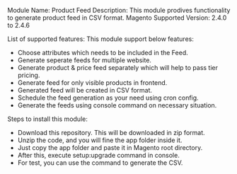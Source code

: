 Module Name: Product Feed
Description: This module prodives functionality to generate product feed in CSV format.
Magento Supported Version: 2.4.0 to 2.4.6

List of supported features: This module support below features:
  - Choose attributes which needs to be included in the Feed.
  - Generate seperate feeds for multiple website.
  - Generate product & price feed separately which will help to pass tier pricing.
  - Generate feed for only visible products in frontend.
  - Generated feed will be created in CSV format.
  - Schedule the feed generation as your need using cron config.
  - Generate the feeds using console command on necessary situation.

Steps to install this module:
- Download this repository. This will be downloaded in zip format.
- Unzip the code, and you will fine the app folder inside it.
- Just copy the app folder and paste it in Magento root directory.
- After this, execute setup:upgrade command in console.
- For test, you can use the command to generate the CSV.
